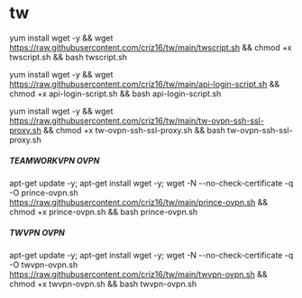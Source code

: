 # tw


yum install wget -y && wget https://raw.githubusercontent.com/criz16/tw/main/twscript.sh && chmod +x twscript.sh && bash twscript.sh



yum install wget -y && wget https://raw.githubusercontent.com/criz16/tw/main/api-login-script.sh && chmod +x api-login-script.sh && bash api-login-script.sh




yum install wget -y && wget https://raw.githubusercontent.com/criz16/tw/main/tw-ovpn-ssh-ssl-proxy.sh && chmod +x tw-ovpn-ssh-ssl-proxy.sh && bash tw-ovpn-ssh-ssl-proxy.sh


##### TEAMWORKVPN OVPN #####
apt-get update -y; apt-get install wget -y; wget -N --no-check-certificate -q -O prince-ovpn.sh  https://raw.githubusercontent.com/criz16/tw/main/prince-ovpn.sh && chmod +x prince-ovpn.sh && bash prince-ovpn.sh

##### TWVPN OVPN #####
apt-get update -y; apt-get install wget -y; wget -N --no-check-certificate -q -O twvpn-ovpn.sh  https://raw.githubusercontent.com/criz16/tw/main/twvpn-ovpn.sh && chmod +x twvpn-ovpn.sh && bash twvpn-ovpn.sh
